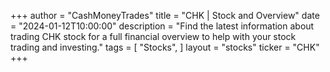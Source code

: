 +++
author = "CashMoneyTrades"
title = "CHK | Stock and Overview"
date = "2024-01-12T10:00:00"
description = "Find the latest information about trading CHK stock for a full financial overview to help with your stock trading and investing."
tags = [
"Stocks",
]
layout = "stocks"
ticker = "CHK"
+++
        


    
        